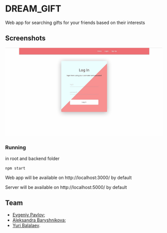 
# DREAM_GIFT

Web app for searching gifts for your friends based on their interests

## Screenshots
![Gif](/public/DreamGift.gif)

### Running

in root and backend folder
```
npm start
```
Web app will be available on http://localhost:3000/ by default

Server will be available on http://localhost:5000/ by default

## Team
- [Evgeniy Pavlov](https://github.com/Malevich930);
- [Aleksandra Baryshnikova](https://github.com/lexie0428);
- [Yuri Balalaev](https://github.com/yuriy2020).
